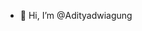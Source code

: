 - 👋 Hi, I’m @Adityadwiagung

<!---
Adityadwiagung/Adityadwiagung is a ✨ special ✨ repository because its `README.md` (this file) appears on your GitHub profile.
You can click the Preview link to take a look at your changes.
--->
